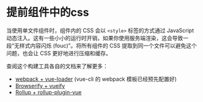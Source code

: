 # 提前组件中的css

当使用单文件组件时，组件内的 CSS 会以 `<style>` 标签的方式通过 JavaScript 动态注入。这有一些小小的运行时开销，如果你使用服务端渲染，这会导致一段“无样式内容闪烁 (fouc)”。将所有组件的 CSS 提取到同一个文件可以避免这个问题，也会让 CSS 更好地进行压缩和缓存。

查阅这个构建工具各自的文档来了解更多：

* [webpack + vue-loader](https://vue-loader.vuejs.org/zh-cn/configurations/extract-css.html) (vue-cli 的 webpack 模板已经预先配置好)
* [Browserify + vueify](https://github.com/vuejs/vueify#css-extraction)
* [Rollup + rollup-plugin-vue](https://github.com/vuejs/vueify#css-extraction)
